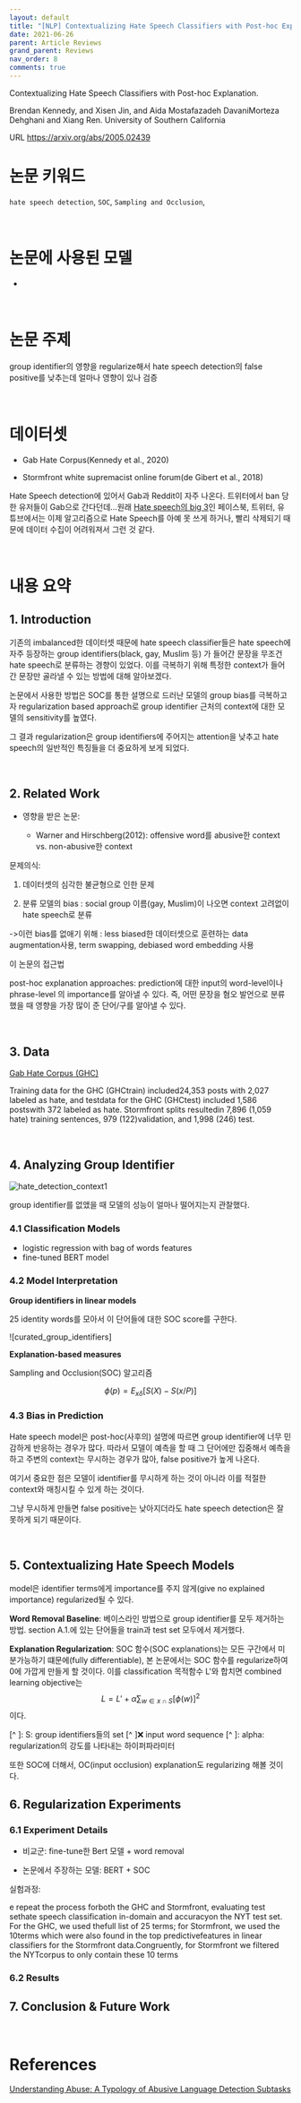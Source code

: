 ```yaml
---
layout: default
title: "[NLP] Contextualizing Hate Speech Classifiers with Post-hoc Explanation 리뷰"
date: 2021-06-26
parent: Article Reviews
grand_parent: Reviews
nav_order: 8
comments: true
---
```


Contextualizing Hate Speech Classifiers with Post-hoc Explanation.

Brendan Kennedy, and Xisen Jin, and Aida Mostafazadeh DavaniMorteza Dehghani and Xiang Ren. University of Southern California

URL https://arxiv.org/abs/2005.02439

# 논문 키워드

`hate speech detection`, `SOC`, `Sampling and Occlusion`,

<br>

# 논문에 사용된 모델

* 


<br>

# 논문 주제 

group identifier의 영향을 regularize해서 hate speech detection의 false positive를 낮추는데 얼마나 영향이 있나 검증 

<br>

# 데이터셋

* Gab Hate Corpus(Kennedy et al., 2020)

* Stormfront white supremacist online forum(de Gibert et al., 2018)

Hate Speech detection에 있어서 Gab과 Reddit이 자주 나온다. 트위터에서 ban 당한 유저들이 Gab으로 간다던데...원래 [Hate speech의 big 3](https://static1.squarespace.com/static/5ee500d316a2470c370596d3/t/5ef37fd2bda38f405a76cca9/1593016277155/190529_Beyond_Big3_final.pdf)인 페이스북, 트위터, 유튜브에서는 이제 알고리즘으로 Hate Speech를 아예 못 쓰게 하거나, 빨리 삭제되기 때문에 데이터 수집이 어려워져서 그런 것 같다. 

<br>

# 내용 요약

## 1. Introduction

기존의 imbalanced한 데이터셋 때문에 hate speech classifier들은 hate speech에 자주 등장하는 group identifiers(black, gay, Muslim 등) 가 들어간 문장을 무조건 hate speech로 분류하는 경향이 있었다. 이를 극복하기 위해 특정한 context가 들어간 문장만 골라낼 수 있는 방법에 대해 알아보겠다.

논문에서 사용한 방법은 SOC를 통한 설명으로 드러난 모델의 group bias를 극복하고자 regularization based approach로 group identifier 근처의 context에 대한 모델의 sensitivity를 높였다. 

그 결과 regularization은 group identifiers에 주어지는 attention을 낮추고 hate speech의 일반적인 특징들을 더 중요하게 보게 되었다.

<br>

## 2. Related Work

* 영향을 받은 논문:

  * Warner and Hirschberg(2012): offensive word를 abusive한 context vs. non-abusive한 context

문제의식: 

1) 데이터셋의 심각한 불균형으로 인한 문제

2) 분류 모델의 bias  : social group 이름(gay, Muslim)이 나오면 context 고려없이 hate speech로 분류

->이런 bias를 없애기 위해 : less biased한 데이터셋으로 훈련하는 data augmentation사용, term swapping, debiased word embedding 사용

  

이 논문의 접근법

post-hoc explanation approaches: prediction에 대한 input의 word-level이나 phrase-level 의 importance를 알아낼 수 있다. 즉, 어떤 문장을 혐오 발언으로 분류했을 때 영향을 가장 많이 준 단어/구를 알아낼 수 있다.

  

<br>

## 3. Data

[ Gab Hate Corpus (GHC)](https://osf.io/nqt6h/)

Training data for the GHC (GHCtrain) included24,353 posts with 2,027 labeled as hate, and testdata for the GHC (GHCtest) included 1,586 postswith 372 labeled as hate. Stormfront splits resultedin 7,896 (1,059 hate) training sentences, 979 (122)validation, and 1,998 (246) test.

<br>

## 4. Analyzing Group Identifier

![hate_detection_context1]()

group identifier를 없앴을 때 모델의 성능이 얼마나 떨어지는지 관찰했다. 

### 4.1 Classification Models

* logistic regression with bag of words features
* fine-tuned BERT model

### 4.2 Model Interpretation
**Group identifiers in linear models**

25 identity words를 모아서 이 단어들에 대한 SOC score를 구한다.

![curated_group_identifiers]

**Explanation-based measures**

Sampling and Occlusion(SOC) 알고리즘


$$
\phi(p) = E_{x \delta} [S(X) - S(x/P)]
$$


### 4.3 Bias in Prediction

Hate speech model은 post-hoc(사후의) 설명에 따르면 group identifier에 너무 민감하게 반응하는 경우가 많다. 따라서 모델이 예측을 할 때 그 단어에만 집중해서 예측을 하고 주변의 context는 무시하는 경우가 많아, false positive가 높게 나온다.



여기서 중요한 점은 모델이 identifier를 무시하게 하는 것이 아니라 이를 적절한 context와 매칭시킬 수 있게 하는 것이다.

그냥 무시하게 만들면 false positive는 낮아지더라도 hate speech detection은 잘 못하게 되기 때문이다.

<br>

## 5. Contextualizing Hate Speech Models

model은 identifier terms에게 importance를 주지 않게(give no explained importance) regularized될 수 있다.

**Word Removal Baseline**: 베이스라인 방법으로 group identifier를 모두 제거하는 방법. section A.1.에 있는 단어들을 train과 test set 모두에서 제거했다.

**Explanation Regularization**: SOC 함수(SOC explanations)는 모든 구간에서 미분가능하기 떄문에(fully differentiable), 본 논문에서는 SOC 함수를 regularize하여 0에 가깝게 만들게 할 것이다. 이를 classification 목적함수 L'와 합치면 combined learning objective는
$$
L = L' + \alpha \sum_{w \in x \cap S}[\phi(w)]^2
$$
이다.

[^ ]: S: group identifiers들의 set
[^ ]:x: input word sequence
[^ ]: alpha: regularization의 강도를 나타내는 하이퍼파라미터

또한 SOC에 더해서, OC(input occlusion) explanation도 regularizing 해볼 것이다.



## 6. Regularization Experiments

### 6.1 Experiment Details

* 비교군: fine-tune한 Bert 모델 + word removal

* 논문에서 주장하는 모델: BERT + SOC

실험과정: 

e repeat the process forboth the GHC and Stormfront, evaluating test sethate speech classification in-domain and accuracyon the NYT test set. For the GHC, we used thefull list of 25 terms; for Stormfront, we used the 10terms which were also found in the top predictivefeatures in linear classifiers for the Stormfront data.Congruently, for Stormfront we filtered the NYTcorpus to only contain these 10 terms 

### 6.2 Results



## 7. Conclusion & Future Work

<br>

# References

[Understanding Abuse: A Typology of Abusive Language Detection Subtasks](https://www.aclweb.org/anthology/W17-3012.pdf)
